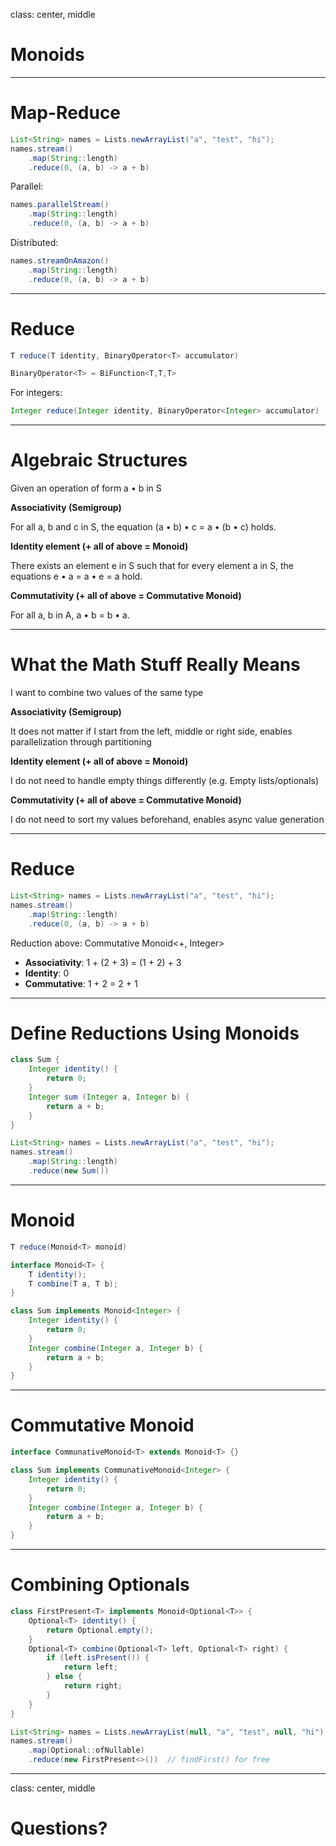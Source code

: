 class: center, middle

# Monoids

---

# Map-Reduce

```java
List<String> names = Lists.newArrayList("a", "test", "hi");
names.stream()
    .map(String::length)
    .reduce(0, (a, b) -> a + b)
```
Parallel:
```java
names.parallelStream()
    .map(String::length)
    .reduce(0, (a, b) -> a + b)
```

Distributed:
```java
names.streamOnAmazon()
    .map(String::length)
    .reduce(0, (a, b) -> a + b)
```

---

# Reduce

```java
T reduce(T identity, BinaryOperator<T> accumulator)
```

```java
BinaryOperator<T> = BiFunction<T,T,T>
```


For integers:

```java
Integer reduce(Integer identity, BinaryOperator<Integer> accumulator)
```

---

# Algebraic Structures

Given an operation of form a • b in S

**Associativity (Semigroup)**

For all a, b and c in S, the equation (a • b) • c = a • (b • c) holds.

**Identity element (+ all of above = Monoid)**

There exists an element e in S such that for every element a in S, the equations e • a = a • e = a hold.

**Commutativity (+ all of above = Commutative Monoid)**

For all a, b in A, a • b = b • a.

---

# What the Math Stuff Really Means

I want to combine two values of the same type

**Associativity (Semigroup)**

It does not matter if I start from the left, middle or right side, enables parallelization through partitioning

**Identity element (+ all of above = Monoid)**

I do not need to handle empty things differently (e.g. Empty lists/optionals)

**Commutativity (+ all of above = Commutative Monoid)**

I do not need to sort my values beforehand, enables async value generation

---

# Reduce

```java
List<String> names = Lists.newArrayList("a", "test", "hi");
names.stream()
    .map(String::length)
    .reduce(0, (a, b) -> a + b)
```

Reduction above: Commutative Monoid<+, Integer>

* **Associativity**: 1 + (2 + 3) = (1 + 2) + 3
* **Identity**: 0
* **Commutative**: 1 + 2 = 2 + 1

---

# Define Reductions Using Monoids

```java
class Sum {
    Integer identity() {
        return 0;
    }
    Integer sum (Integer a, Integer b) {
        return a + b;
    }
}
```

```java
List<String> names = Lists.newArrayList("a", "test", "hi");
names.stream()
    .map(String::length)
    .reduce(new Sum())
```

---

# Monoid

```java
T reduce(Monoid<T> monoid)
```

```java
interface Monoid<T> {
    T identity();
    T combine(T a, T b);
}
```

```java
class Sum implements Monoid<Integer> {
    Integer identity() {
        return 0;
    }
    Integer combine(Integer a, Integer b) {
        return a + b;
    }
}
```

---

# Commutative Monoid

```java
interface CommunativeMonoid<T> extends Monoid<T> {}
```

```java
class Sum implements CommunativeMonoid<Integer> {
    Integer identity() {
        return 0;
    }
    Integer combine(Integer a, Integer b) {
        return a + b;
    }
}
```

---

# Combining Optionals


```java
class FirstPresent<T> implements Monoid<Optional<T>> {
    Optional<T> identity() {
        return Optional.empty();
    }
    Optional<T> combine(Optional<T> left, Optional<T> right) {
        if (left.isPresent()) {
            return left;
        } else {
            return right;
        }
    }
}
```

```java
List<String> names = Lists.newArrayList(null, "a", "test", null, "hi");
names.stream()
    .map(Optional::ofNullable)
    .reduce(new FirstPresent<>())  // findFirst() for free
```

---

class: center, middle

# Questions?
